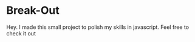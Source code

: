 # Break-Out
 Hey. I made this small project to polish my skills in javascript. Feel free to check it out
